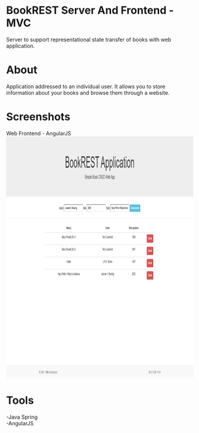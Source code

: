 # BookREST Server And Frontend - MVC

Server to support representational state transfer of books with web application.

# About
Application addressed to an individual user. It allows you to store information about your books and browse them through a website.

# Screenshots
Web Frontend - AngularJS<br>
<img src="/screenshots/1.png"  width="850" height="650"><br>

# Tools
-Java Spring<br>
-AngularJS

